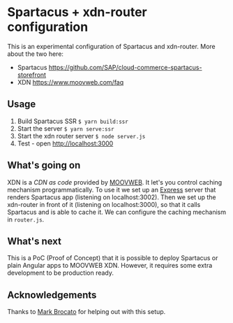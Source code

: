 # Spartacus + xdn-router configuration

This is an experimental configuration of Spartacus and xdn-router. More about the two here:

- Spartacus <https://github.com/SAP/cloud-commerce-spartacus-storefront>
- XDN <https://www.moovweb.com/faq>

## Usage

1. Build Spartacus SSR
   `$ yarn build:ssr`
2. Start the server
   `$ yarn serve:ssr`
3. Start the xdn router server
   `$ node server.js`
4. Test - open <http://localhost:3000>

## What's going on

XDN is a _CDN as code_ provided by [MOOVWEB](https://www.moovweb.com/). It let's you control caching mechanism programmatically.
To use it we set up an [Express](https://expressjs.com/) server that renders Spartacus app (listening on localhost:3002). Then we set up the xdn-router in front of it (listening on localhost:3000), so that it calls Spartacus and is able to cache it.
We can configure the caching mechanism in `router.js`.

## What's next

This is a PoC (Proof of Concept) that it is possible to deploy Spartacus or plain Angular apps to MOOVWEB XDN. However, it requires some extra development to be production ready.

## Acknowledgements

Thanks to [Mark Brocato](https://github.com/markbrocato) for helping out with this setup.

